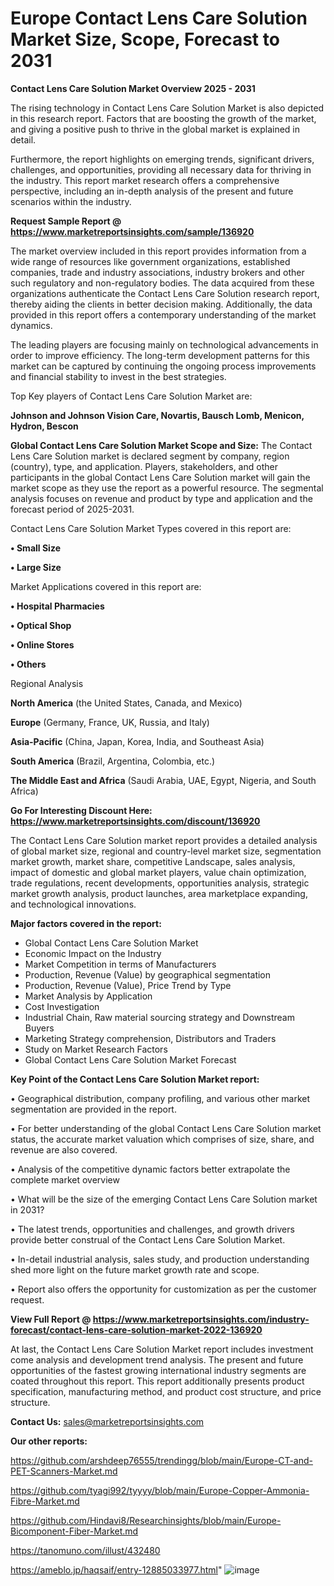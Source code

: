 # Europe Contact Lens Care Solution Market Size, Scope, Forecast to 2031

<Strong> Contact Lens Care Solution Market Overview 2025 - 2031</strong>

The rising technology in Contact Lens Care Solution Market is also depicted in this research report. Factors that are boosting the growth of the market, and giving a positive push to thrive in the global market is explained in detail.

Furthermore, the report highlights on emerging trends, significant drivers, challenges, and opportunities, providing all necessary data for thriving in the industry. This report market research offers a comprehensive perspective, including an in-depth analysis of the present and future scenarios within the industry.

<strong>Request Sample Report @ <a href=https://www.marketreportsinsights.com/sample/136920>https://www.marketreportsinsights.com/sample/136920</a></strong>

The market overview included in this report provides information from a wide range of resources like government organizations, established companies, trade and industry associations, industry brokers and other such regulatory and non-regulatory bodies. The data acquired from these organizations authenticate the Contact Lens Care Solution research report, thereby aiding the clients in better decision making. Additionally, the data provided in this report offers a contemporary understanding of the market dynamics.

The leading players are focusing mainly on technological advancements in order to improve efficiency. The long-term development patterns for this market can be captured by continuing the ongoing process improvements and financial stability to invest in the best strategies.

Top Key players of Contact Lens Care Solution Market are:

<strong>Johnson and Johnson Vision Care, Novartis, Bausch  Lomb, Menicon, Hydron, Bescon</strong>

<strong><b>Global Contact Lens Care Solution Market Scope and Size:</b></strong>
The Contact Lens Care Solution market is declared segment by company, region (country), type, and application. Players, stakeholders, and other participants in the global Contact Lens Care Solution market will gain the market scope as they use the report as a powerful resource. The segmental analysis focuses on revenue and product by type and application and the forecast period of 2025-2031.

Contact Lens Care Solution Market Types covered in this report are:

<strong>• Small Size

• Large Size</strong>

Market Applications covered in this report are:

<strong>• Hospital Pharmacies

• Optical Shop

• Online Stores

• Others</strong> 

Regional Analysis

<strong>North America</strong> (the United States, Canada, and Mexico)

<strong>Europe</strong> (Germany, France, UK, Russia, and Italy)

<strong>Asia-Pacific</strong> (China, Japan, Korea, India, and Southeast Asia)

<strong>South America</strong> (Brazil, Argentina, Colombia, etc.)

<strong>The Middle East and Africa</strong> (Saudi Arabia, UAE, Egypt, Nigeria, and South Africa)

<strong>Go For Interesting Discount Here: <a href=https://www.marketreportsinsights.com/discount/136920>https://www.marketreportsinsights.com/discount/136920</a></strong>

The Contact Lens Care Solution market report provides a detailed analysis of global market size, regional and country-level market size, segmentation market growth, market share, competitive Landscape, sales analysis, impact of domestic and global market players, value chain optimization, trade regulations, recent developments, opportunities analysis, strategic market growth analysis, product launches, area marketplace expanding, and technological innovations.

<strong><b>Major factors covered in the report:</b></strong>
<ul>
  <li>Global Contact Lens Care Solution Market </li>
  <li>Economic Impact on the Industry</li>
  <li>Market Competition in terms of Manufacturers</li>
  <li>Production, Revenue (Value) by geographical segmentation</li>
  <li>Production, Revenue (Value), Price Trend by Type</li>
  <li>Market Analysis by Application</li>
  <li>Cost Investigation</li>
  <li>Industrial Chain, Raw material sourcing strategy and Downstream Buyers</li>
  <li>Marketing Strategy comprehension, Distributors and Traders</li>
  <li>Study on Market Research Factors</li>
  <li>Global Contact Lens Care Solution Market Forecast</li>
</ul>

<strong><b>Key Point of the Contact Lens Care Solution Market report:</b></strong>

• Geographical distribution, company profiling, and various other market segmentation are provided in the report.

• For better understanding of the global Contact Lens Care Solution market status, the accurate market valuation which comprises of size, share, and revenue are also covered.

• Analysis of the competitive dynamic factors better extrapolate the complete market overview

• What will be the size of the emerging Contact Lens Care Solution market in 2031?

• The latest trends, opportunities and challenges, and growth drivers provide better construal of the Contact Lens Care Solution Market.

• In-detail industrial analysis, sales study, and production understanding shed more light on the future market growth rate and scope.

• Report also offers the opportunity for customization as per the customer request.

<strong><b>View Full Report @ <a href=https://www.marketreportsinsights.com/industry-forecast/contact-lens-care-solution-market-2022-136920>https://www.marketreportsinsights.com/industry-forecast/contact-lens-care-solution-market-2022-136920</a></b></strong>


At last, the Contact Lens Care Solution Market report includes investment come analysis and development trend analysis. The present and future opportunities of the fastest growing international industry segments are coated throughout this report. This report additionally presents product specification, manufacturing method, and product cost structure, and price structure.

<strong>Contact Us:</strong>
sales@marketreportsinsights.com

<strong>Our other reports:</strong>

<a href=https://github.com/arshdeep76555/trendingg/blob/main/Europe-CT-and-PET-Scanners-Market.md>https://github.com/arshdeep76555/trendingg/blob/main/Europe-CT-and-PET-Scanners-Market.md</a>

<a href=https://github.com/tyagi992/tyyyy/blob/main/Europe-Copper-Ammonia-Fibre-Market.md>https://github.com/tyagi992/tyyyy/blob/main/Europe-Copper-Ammonia-Fibre-Market.md</a>

<a href=https://github.com/Hindavi8/Researchinsights/blob/main/Europe-Bicomponent-Fiber-Market.md>https://github.com/Hindavi8/Researchinsights/blob/main/Europe-Bicomponent-Fiber-Market.md</a>

<a href=https://tanomuno.com/illust/432480>https://tanomuno.com/illust/432480</a>

<a href=https://ameblo.jp/haqsaif/entry-12885033977.html>https://ameblo.jp/haqsaif/entry-12885033977.html</a>"
![image](https://github.com/user-attachments/assets/86efda4b-79da-4596-98f1-a302fb60d054)
